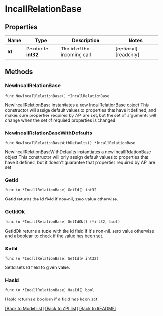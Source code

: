 # IncallRelationBase

## Properties

Name | Type | Description | Notes
------------ | ------------- | ------------- | -------------
**Id** | Pointer to **int32** | The id of the incoming call | [optional] [readonly]

## Methods

### NewIncallRelationBase

`func NewIncallRelationBase() *IncallRelationBase`

NewIncallRelationBase instantiates a new IncallRelationBase object
This constructor will assign default values to properties that have it defined,
and makes sure properties required by API are set, but the set of arguments
will change when the set of required properties is changed

### NewIncallRelationBaseWithDefaults

`func NewIncallRelationBaseWithDefaults() *IncallRelationBase`

NewIncallRelationBaseWithDefaults instantiates a new IncallRelationBase object
This constructor will only assign default values to properties that have it defined,
but it doesn't guarantee that properties required by API are set

### GetId

`func (o *IncallRelationBase) GetId() int32`

GetId returns the Id field if non-nil, zero value otherwise.

### GetIdOk

`func (o *IncallRelationBase) GetIdOk() (*int32, bool)`

GetIdOk returns a tuple with the Id field if it's non-nil, zero value otherwise
and a boolean to check if the value has been set.

### SetId

`func (o *IncallRelationBase) SetId(v int32)`

SetId sets Id field to given value.

### HasId

`func (o *IncallRelationBase) HasId() bool`

HasId returns a boolean if a field has been set.

[[Back to Model list]](../README.md#documentation-for-models) [[Back to API list]](../README.md#documentation-for-api-endpoints) [[Back to README]](../README.md)
